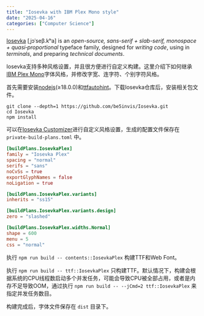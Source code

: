 ```yaml
---
title: "Iosevka with IBM Plex Mono style"
date: "2025-04-16"
categories: ["Computer Science"]
---
```


[Iosevka](https://github.com/be5invis/Iosevka) [ˌjɔˈseβ.kʰa] is an *open-source, sans-serif + slab-serif, monospace + quasi‑proportional* typeface family, designed for *writing code*, using in *terminals*, and preparing *technical documents*.

Iosevka支持多种风格设置，并且很方便进行自定义构建。这里介绍下如何继承[IBM Plex Mono](https://github.com/IBM/plex)字体风格，并修改字宽、连字符、个别字符风格。

首先需要安装[nodejs](http://nodejs.org/)(≥18.0.0)和[ttfautohint](http://www.freetype.org/ttfautohint/)。下载Iosevka仓库后，安装相关包文件。

```shell
git clone --depth=1 https://github.com/be5invis/Iosevka.git
cd Iosevka
npm install
```

可以在[Iosevka Customizer](https://typeof.net/Iosevka/customizer)进行自定义风格设置，生成的配置文件保存在 `private-build-plans.toml` 中。

```toml
[buildPlans.IosevkaPlex]
family = "Iosevka Plex"
spacing = "normal"
serifs = "sans"
noCvSs = true
exportGlyphNames = false
noLigation = true

[buildPlans.IosevkaPlex.variants]
inherits = "ss15"

[buildPlans.IosevkaPlex.variants.design]
zero = "slashed"

[buildPlans.IosevkaPlex.widths.Normal]
shape = 600
menu = 5
css = "normal"
```

执行 `npm run build -- contents::IosevkaPlex` 构建TTF和Web Font。

执行 `npm run build -- ttf::IosevkaPlex` 只构建TTF。默认情况下，构建会根据系统的CPU线程数启动多个并发任务，可能会导致CPU被全部占用，或者是内存不足导致OOM，通过执行 `npm run build -- --jCmd=2 ttf::IosevkaPlex` 来指定并发任务数目。

构建完成后，字体文件保存在 `dist` 目录下。
